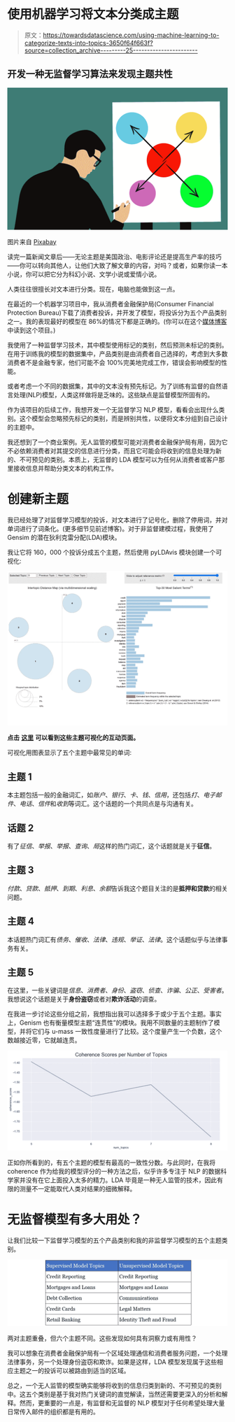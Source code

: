# 使用机器学习将文本分类成主题

> 原文：<https://towardsdatascience.com/using-machine-learning-to-categorize-texts-into-topics-3650f64f663f?source=collection_archive---------25----------------------->

## 开发一种无监督学习算法来发现主题共性

![](img/c27c4d3074887efb1b37f87913cbde14.png)

图片来自 [Pixabay](https://pixabay.com/users/mohamed_hassan-5229782/?utm_source=link-attribution&utm_medium=referral&utm_campaign=image&utm_content=4304163)

读完一篇新闻文章后——无论主题是美国政治、电影评论还是提高生产率的技巧——你可以转向其他人，让他们大致了解文章的内容，对吗？或者，如果你读一本小说，你可以把它分为科幻小说、文学小说或爱情小说。

人类往往很擅长对文本进行分类。现在，电脑也能做到这一点。

在最近的一个机器学习项目中，我从消费者金融保护局(Consumer Financial Protection Bureau)下载了消费者投诉，并开发了模型，将投诉分为五个产品类别之一。我的表现最好的模型在 86%的情况下都是正确的。(你可以在这个[媒体博客](https://halpert3.medium.com/classifying-complaints-with-natural-language-processing-e3b2765d525f)中读到这个项目。)

我使用了一种监督学习技术，其中模型使用标记的类别，然后预测未标记的类别。在用于训练我的模型的数据集中，产品类别是由消费者自己选择的，考虑到大多数消费者不是金融专家，他们可能不会 100%完美地完成工作，错误会影响模型的性能。

或者考虑一个不同的数据集，其中的文本没有预先标记。为了训练有监督的自然语言处理(NLP)模型，人类这样做将是乏味的。这些缺点是监督模型所固有的。

作为该项目的后续工作，我想开发一个无监督学习 NLP 模型，看看会出现什么类别。这个模型会忽略预先标记的类别，而是辨别共性，以便将文本分组到自己设计的主题中。

我还想到了一个商业案例。无人监管的模型可能对消费者金融保护局有用，因为它不必依赖消费者对其提交的信息进行分类，而且它可能会将收到的信息处理为新的、不可预见的类别。本质上，无监督的 LDA 模型可以为任何从消费者或客户那里接收信息并帮助分类文本的机构工作。

# 创建新主题

我已经处理了对监督学习模型的投诉，对文本进行了记号化，删除了停用词，并对单词进行了词条化。(更多细节见前述博客)。对于非监督建模过程，我使用了 Gensim 的潜在狄利克雷分配(LDA)模块。

我让它将 160，000 个投诉分成五个主题，然后使用 pyLDAvis 模块创建一个可视化:

![](img/4e3688c8bbac4c7fef4897488bbd8a4d.png)

**点击** [**这里**](https://halpert3.github.io/halpert3.github.io-lda-topics/topics_five.html) **可以看到这些主题可视化的互动页面。**

可视化用图表显示了五个主题中最常见的单词:

## 主题 1

本主题包括一般的金融词汇，如*账户*、*银行*、*卡*、*钱*、*信用*，还包括*打*、*电子邮件*、*电话*、*信件*和*收到*等词汇。这个话题的一个共同点是与沟通有关。

## 话题 2

有了*征信*、*举报*、*举报*、*查询*、*局*这样的热门词汇，这个话题就是关于**征信**。

## 主题 3

*付款*、*贷款*、*抵押*、*到期*、*利息*、*余额*告诉我这个题目关注的是**抵押和贷款**的相关问题。

## 主题 4

本话题热门词汇有*债务*、*催收*、*法律*、*违规*、*举证*、*法律*。这个话题似乎与法律事务有关。

## 主题 5

在这里，一些关键词是*信息*、*消费者*、*身份*、*盗窃*、*侦查*、*诈骗*、*公正*、*受害者*。我想说这个话题是关于**身份盗窃**或者对**欺诈活动**的调查。

在我进一步讨论这些分组之前，我想指出我可以选择多于或少于五个主题。事实上，Genism 也有衡量模型主题“连贯性”的模块。我用不同数量的主题制作了模型，并将它们与 u-mass 一致性度量进行了比较。这个度量产生一个负数，这个数越接近零，它就越连贯。

![](img/e7d59050bd411768183e13d5c72cca5f.png)

正如你所看到的，有五个主题的模型有最高的一致性分数。与此同时，在我将 coherence 作为给我的模型评分的一种方法之后，似乎许多专注于 NLP 的数据科学家并没有在它上面投入太多的精力。LDA 毕竟是一种无人监管的技术，因此有限的测量不一定能取代人类对结果的细微解释。

# 无监督模型有多大用处？

让我们比较一下监督学习模型的五个产品类别和我的非监督学习模型的五个主题类别。

![](img/aef362f9222b35c73efecce15bd036e1.png)

两对主题重叠，但六个主题不同。这些发现如何具有洞察力或有用性？

我可以想象在消费者金融保护局有一个区域处理通信和消费者服务问题，一个处理法律事务，另一个处理身份盗窃和欺诈。如果是这样，LDA 模型发现属于这些相应主题之一的投诉可以被路由到适当的区域。

总之，一个无人监管的模型确实能够将收到的信息归类到新的、不可预见的类别中。这五个类别是基于我对热门关键词的直觉解读，当然还需要更深入的分析和解释。然而，更重要的一点是，有监督和无监督的 NLP 模型对于任何希望处理大量日常传入邮件的组织都是有用的。